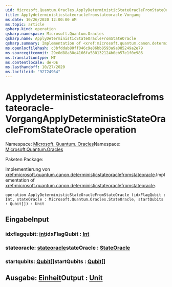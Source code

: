 ```yaml
---
uid: Microsoft.Quantum.Oracles.ApplyDeterministicStateOracleFromStateOracle
title: Applydeterministicstateoraclefromstateoracle-Vorgang
ms.date: 10/26/2020 12:00:00 AM
ms.topic: article
qsharp.kind: operation
qsharp.namespace: Microsoft.Quantum.Oracles
qsharp.name: ApplyDeterministicStateOracleFromStateOracle
qsharp.summary: Implementation of <xref:microsoft.quantum.canon.deterministicstateoraclefromstateoracle>.
ms.openlocfilehash: c3bfddab80ff046c9e86bb8593a9a085249a2e79
ms.sourcegitcommit: 29e0d88a30e4166fa580132124b0eb57e1f0e986
ms.translationtype: MT
ms.contentlocale: de-DE
ms.lasthandoff: 10/27/2020
ms.locfileid: "92724964"
---
```

# <a name="applydeterministicstateoraclefromstateoracle-operation"></a><span data-ttu-id="12789-102">Applydeterministicstateoraclefromstateoracle-Vorgang</span><span class="sxs-lookup"><span data-stu-id="12789-102">ApplyDeterministicStateOracleFromStateOracle operation</span></span>

<span data-ttu-id="12789-103">Namespace: [Microsoft. Quantum. Oracles](xref:Microsoft.Quantum.Oracles)</span><span class="sxs-lookup"><span data-stu-id="12789-103">Namespace: [Microsoft.Quantum.Oracles](xref:Microsoft.Quantum.Oracles)</span></span>

<span data-ttu-id="12789-104">Paketen [](https://nuget.org/packages/)</span><span class="sxs-lookup"><span data-stu-id="12789-104">Package: [](https://nuget.org/packages/)</span></span>


<span data-ttu-id="12789-105">Implementierung von <xref:microsoft.quantum.canon.deterministicstateoraclefromstateoracle>.</span><span class="sxs-lookup"><span data-stu-id="12789-105">Implementation of <xref:microsoft.quantum.canon.deterministicstateoraclefromstateoracle>.</span></span>

```qsharp
operation ApplyDeterministicStateOracleFromStateOracle (idxFlagQubit : Int, stateOracle : Microsoft.Quantum.Oracles.StateOracle, startQubits : Qubit[]) : Unit
```


## <a name="input"></a><span data-ttu-id="12789-106">Eingabe</span><span class="sxs-lookup"><span data-stu-id="12789-106">Input</span></span>

### <a name="idxflagqubit--int"></a><span data-ttu-id="12789-107">idxflagqubit: [int](xref:microsoft.quantum.lang-ref.int)</span><span class="sxs-lookup"><span data-stu-id="12789-107">idxFlagQubit : [Int](xref:microsoft.quantum.lang-ref.int)</span></span>




### <a name="stateoracle--stateoracle"></a><span data-ttu-id="12789-108">stateoracle: [stateoracle](xref:Microsoft.Quantum.Oracles.StateOracle)</span><span class="sxs-lookup"><span data-stu-id="12789-108">stateOracle : [StateOracle](xref:Microsoft.Quantum.Oracles.StateOracle)</span></span>




### <a name="startqubits--qubit"></a><span data-ttu-id="12789-109">startqubits: [Qubit](xref:microsoft.quantum.lang-ref.qubit)[]</span><span class="sxs-lookup"><span data-stu-id="12789-109">startQubits : [Qubit](xref:microsoft.quantum.lang-ref.qubit)[]</span></span>





## <a name="output--unit"></a><span data-ttu-id="12789-110">Ausgabe: [Einheit](xref:microsoft.quantum.lang-ref.unit)</span><span class="sxs-lookup"><span data-stu-id="12789-110">Output : [Unit](xref:microsoft.quantum.lang-ref.unit)</span></span>

